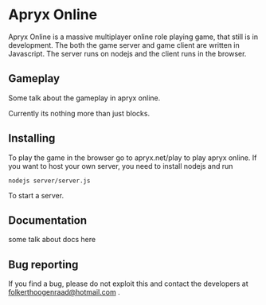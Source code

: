 # Apryx Online

Apryx Online is a massive multiplayer online role playing game, that still is in development. The both the game server and game client are written in Javascript. The server runs on nodejs and the client runs in the browser.

## Gameplay

Some talk about the gameplay in apryx online.

Currently its nothing more than just blocks.

## Installing

To play the game in the browser go to apryx.net/play to play apryx online. If you want to host your own server, you need to install nodejs and run
```
nodejs server/server.js
```
To start a server.

## Documentation

some talk about docs here

## Bug reporting

If you find a bug, please do not exploit this and contact the developers at folkerthoogenraad@hotmail.com .

